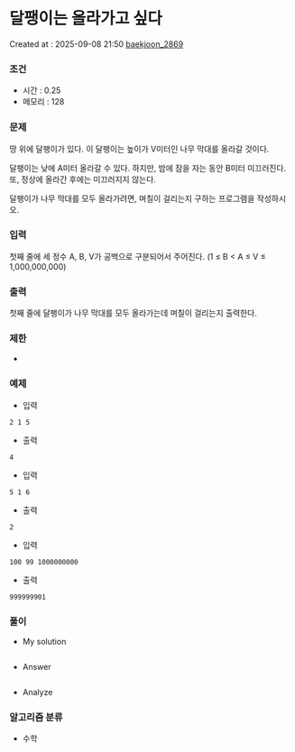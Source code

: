 # 달팽이는 올라가고 싶다
Created at : 2025-09-08 21:50
[baekjoon_2869](https://www.acmicpc.net/problem/2869)
### 조건
- 시간 : 0.25
- 메모리 : 128
### 문제
땅 위에 달팽이가 있다. 이 달팽이는 높이가 V미터인 나무 막대를 올라갈 것이다.

달팽이는 낮에 A미터 올라갈 수 있다. 하지만, 밤에 잠을 자는 동안 B미터 미끄러진다. 또, 정상에 올라간 후에는 미끄러지지 않는다.

달팽이가 나무 막대를 모두 올라가려면, 며칠이 걸리는지 구하는 프로그램을 작성하시오.
### 입력
첫째 줄에 세 정수 A, B, V가 공백으로 구분되어서 주어진다. (1 ≤ B < A ≤ V ≤ 1,000,000,000)
### 출력
첫째 줄에 달팽이가 나무 막대를 모두 올라가는데 며칠이 걸리는지 출력한다.
### 제한
- 
### 예제
- 입력
```
2 1 5
```
- 출력
```
4
``` 
- 입력
```
5 1 6
```
- 출력
```
2
``` 

- 입력
```
100 99 1000000000
```
- 출력
```
999999901
``` 

### 풀이
- My solution
```python

```

- Answer
```python

```

- Analyze

### 알고리즘 분류
- 수학